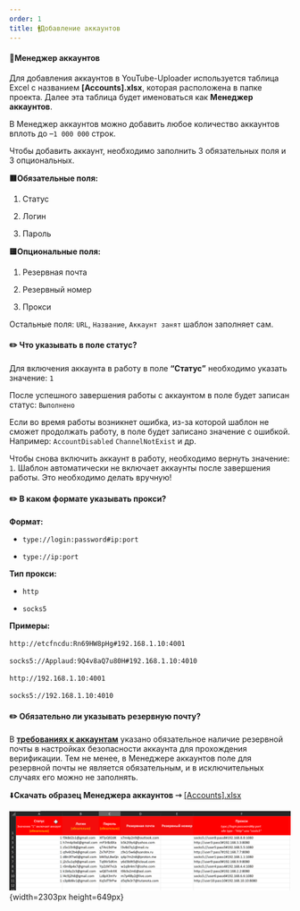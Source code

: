 ```yaml
---
order: 1
title: 🚹Добавление аккаунтов
---
```


#### 🔹Менеджер аккаунтов

Для добавления аккаунтов в YouTube-Uploader используется таблица Excel с названием **\[Accounts\].xlsx**, которая расположена в папке проекта. Далее эта таблица будет именоваться как **Менеджер аккаунтов**.

В Менеджер аккаунтов можно добавить любое количество аккаунтов вплоть до –`1 000 000` строк.

Чтобы добавить аккаунт, необходимо заполнить 3 обязательных поля и 3 опциональных.

**🟥Обязательные поля:**

1. Статус

2. Логин

3. Пароль

**🟨Опциональные поля:**

1. Резервная почта

2. Резервный номер

3. Прокси

Остальные поля: `URL`, `Название`, `Аккаунт занят` шаблон заполняет сам.



#### **✏️ Что указывать в поле статус?**

Для включения аккаунта в работу в поле **“Статус”** необходимо указать значение: `1`

После успешного завершения работы с аккаунтом в поле будет записан статус: `Выполнено`

Если во время работы возникнет ошибка, из-за которой шаблон не сможет продолжать работу, в поле будет записано значение с ошибкой. Например: `AccountDisabled` `ChannelNotExist` и др.

Чтобы снова включить аккаунт в работу, необходимо вернуть значение: `1`. Шаблон автоматически не включает аккаунты после завершения работы. Это необходимо делать вручную!

#### **✏️** В каком формате указывать прокси?

**Формат:**

-  `type://login:password#ip:port`

-  `type://ip:port`

**Тип прокси:**

-  `http`

-  `socks5`

**Примеры:**

`http://etcfncdu:Rn69HW8pHg#192.168.1.10:4001`

`socks5://Applaud:9Q4v8aQ7u80H#192.168.1.10:4010`

`http://192.168.1.10:4001`

`socks5://192.168.1.10:4010`

#### **✏️** Обязательно ли указывать резервную почту?

В [**требованиях к аккаунтам**](./../start/important/accounts-requirements) указано обязательное наличие резервной почты в настройках безопасности аккаунта для прохождения верификации. Тем не менее, в Менеджере аккаунтов поле для резервной почты не является обязательным, и в исключительных случаях его можно не заполнять.



⬇️**Скачать образец Менеджера аккаунтов ⇾** [\[Accounts\].xlsx](./[Accounts].xlsx)

![](./accounts-credentials.png){width=2303px height=649px}